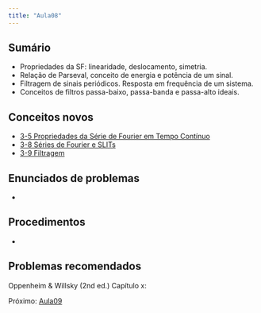 ```yaml
---
title: "Aula08"
---
```


## Sumário
- Propriedades da SF: linearidade, deslocamento, simetria. 
- Relação de Parseval, conceito de energia e potência de um sinal. 
- Filtragem de sinais periódicos. Resposta em frequência de um sistema. 
- Conceitos de filtros passa-baixo, passa-banda e passa-alto ideais.

## Conceitos novos
- [3-5 Propriedades da Série de Fourier em Tempo Contínuo](pub/topic/3-5%20Propriedades%20da%20Série%20de%20Fourier%20em%20Tempo%20Contínuo.md)
- [3-8 Séries de Fourier e SLITs](pub/topic/3-8%20Séries%20de%20Fourier%20e%20SLITs.md)
- [3-9 Filtragem](pub/topic/3-9%20Filtragem.md)


## Enunciados de problemas
- 

## Procedimentos
- 

## Problemas recomendados

Oppenheim & Willsky (2nd ed.)
Capítulo x: 

Próximo: [Aula09](pub/class/Aula09.md)

